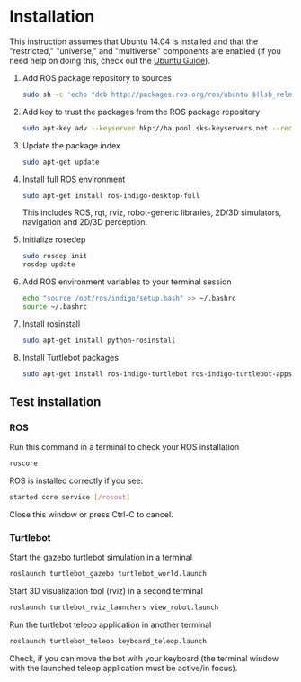 # Installation

This instruction assumes that Ubuntu 14.04 is installed and that the 
"restricted," "universe," and "multiverse" components are enabled (if you need 
help on doing this, check out the 
[Ubuntu Guide](https://help.ubuntu.com/community/Repositories/Ubuntu)).

1.  Add ROS package repository to sources

    ```sh
    sudo sh -c 'echo "deb http://packages.ros.org/ros/ubuntu $(lsb_release -sc) main" > /etc/apt/sources.list.d/ros-latest.list'
    ```

2.  Add key to trust the packages from the ROS package repository

    ```sh
    sudo apt-key adv --keyserver hkp://ha.pool.sks-keyservers.net --recv-key 0xB01FA116
    ```

3.  Update the package index

    ```sh
    sudo apt-get update
    ```

4.  Install full ROS environment

    ```sh
    sudo apt-get install ros-indigo-desktop-full
    ```

    This includes ROS, rqt, rviz, robot-generic libraries, 2D/3D simulators,
    navigation and 2D/3D perception.

5.  Initialize rosedep

    ```sh
    sudo rosdep init
    rosdep update
    ```

6.  Add ROS environment variables to your terminal session

    ```sh
    echo "source /opt/ros/indigo/setup.bash" >> ~/.bashrc
    source ~/.bashrc
    ```

7.  Install rosinstall

    ```sh
    sudo apt-get install python-rosinstall
    ```

8.  Install Turtlebot packages

    ```sh
    sudo apt-get install ros-indigo-turtlebot ros-indigo-turtlebot-apps ros-indigo-turtlebot-interactions ros-indigo-turtlebot-simulator ros-indigo-kobuki-ftdi ros-indigo-rocon-remocon ros-indigo-rocon-qt-library ros-indigo-ar-track-alvar-msgs
    ```


## Test installation

### ROS

Run this command in a terminal to check your ROS installation 

```sh
roscore
```

ROS is installed correctly if you see:

```sh
started core service [/rosout]
```

Close this window or press Ctrl-C to cancel.


### Turtlebot

Start the gazebo turtlebot simulation in a terminal

```sh
roslaunch turtlebot_gazebo turtlebot_world.launch
```

Start 3D visualization tool (rviz) in a second terminal

```sh
roslaunch turtlebot_rviz_launchers view_robot.launch
```

Run the turtlebot teleop application in another terminal

```sh
roslaunch turtlebot_teleop keyboard_teleop.launch
```

Check, if you can move the bot with your keyboard (the terminal window
with the launched teleop application must be active/in focus).

